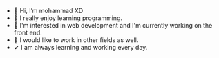 - 👋 Hi, I’m mohammad XD
- 🤍 I really enjoy learning programming.
- 🧐 I'm interested in web development and I'm currently working on the front end.
- 🍳 I would like to work in other fields as well.
- ✔ I am always learning and working every day.

<!---
MAqwerty/MAqwerty is a ✨ special ✨ repository because its `README.md` (this file) appears on your GitHub profile.
You can click the Preview link to take a look at your changes.
--->
